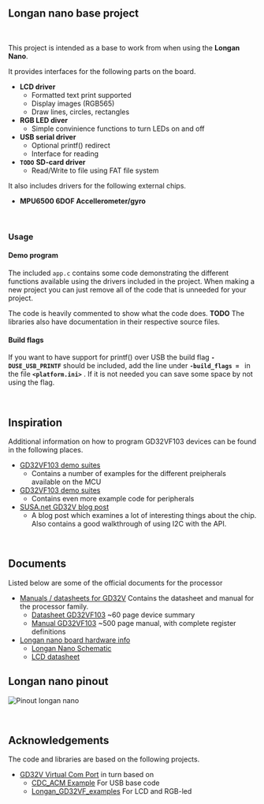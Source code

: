 <br>

## Longan nano base project

<br>

This project is intended as a base to work from when using the **Longan Nano**. 

It provides interfaces for the following parts on the board.

* **LCD driver**
    * Formatted text print supported
    * Display images (RGB565)
    * Draw lines, circles, rectangles
* **RGB LED diver**
    * Simple convinience functions to turn LEDs on and off
* **USB serial driver**
    * Optional printf() redirect
    * Interface for reading
* **`TODO`** **SD-card driver**
    * Read/Write to file using FAT file system 

It also includes drivers for the following external chips.

* **MPU6500 6DOF Accellerometer/gyro**


<br>


### Usage

#### Demo program

The included `app.c` contains some code demonstrating the different functions available using the drivers included in the project. When making a new project you can just remove all of the code that is unneeded for your project.

The code is heavily commented to show what the code does. **TODO** The libraries also have documentation in their respective source files.

#### Build flags

If you want to have support for printf() over USB the build flag **`-DUSE_USB_PRINTF`** should be included, add the line under **`-build_flags = `** in the file **`<platform.ini>`** . If it is not needed you can save some space by not using the flag.

<br>

## Inspiration

Additional information on how to program GD32VF103 devices can be found in the following places.

* [GD32VF103 demo suites](https://github.com/riscv-mcu/GD32VF103_Demo_Suites/tree/master/GD32VF103V_EVAL_Demo_Suites/Projects)
    * Contains a number of examples for the different preipherals available on the MCU
* [GD32VF103 demo suites](https://github.com/riscv-mcu/GD32VF103_Firmware_Library/tree/master/Examples)
    * Contains even more example code for peripherals
* [SUSA.net GD32V blog post](https://www.susa.net/wordpress/2019/10/longan-nano-gd32vf103/)
    * A blog post which examines a lot of interesting things about the chip. Also contains a good walkthrough of using I2C with the API.

<br>

## Documents

Listed below are some of the official documents for the processor

* [Manuals / datasheets for GD32V](http://dl.sipeed.com/LONGAN/Nano/DOC) Contains the datasheet and manual for the processor family.
    * [Datasheet GD32VF103](http://dl.sipeed.com/LONGAN/Nano/DOC/GD32VF103_Datasheet_Rev%201.1.pdf) ~60 page device summary
    * [Manual GD32VF103](http://dl.sipeed.com/LONGAN/Nano/DOC/GD32VF103_User_Manual_CN_V1.2.pdf) ~500 page manual, with complete register definitions
* [Longan nano board hardware info](http://dl.sipeed.com/LONGAN/Nano/HDK)
    * [Longan Nano Schematic](http://dl.sipeed.com/LONGAN/Nano/HDK/Longan%20Nano%202663/Longan%20nano%202663(Schematic).pdf)
    * [LCD datasheet](http://dl.sipeed.com/LONGAN/Nano/HDK/0.96%20inch%2080x160%20IPS%20LCD.pdf)

## Longan nano pinout
    
![Pinout longan nano](http://longan.sipeed.com/assets/longan_nano_pinout_v1.1.0_w5676_h4000_large.png)

<br>

## Acknowledgements

The code and libraries are based on the following projects.

* [GD32V Virtual Com Port](https://github.com/linusreM/GD32V-Virtual-COM-Port) in turn based on
    * [CDC_ACM Example](https://github.com/riscv-mcu/GD32VF103_Demo_Suites/tree/master/GD32VF103C_START_Demo_Suites/Projects/04_USBFS/Device/CDC_ACM) For USB base code 
    * [Longan_GD32VF_examples](https://github.com/sipeed/Longan_GD32VF_examples) For LCD and RGB-led 

